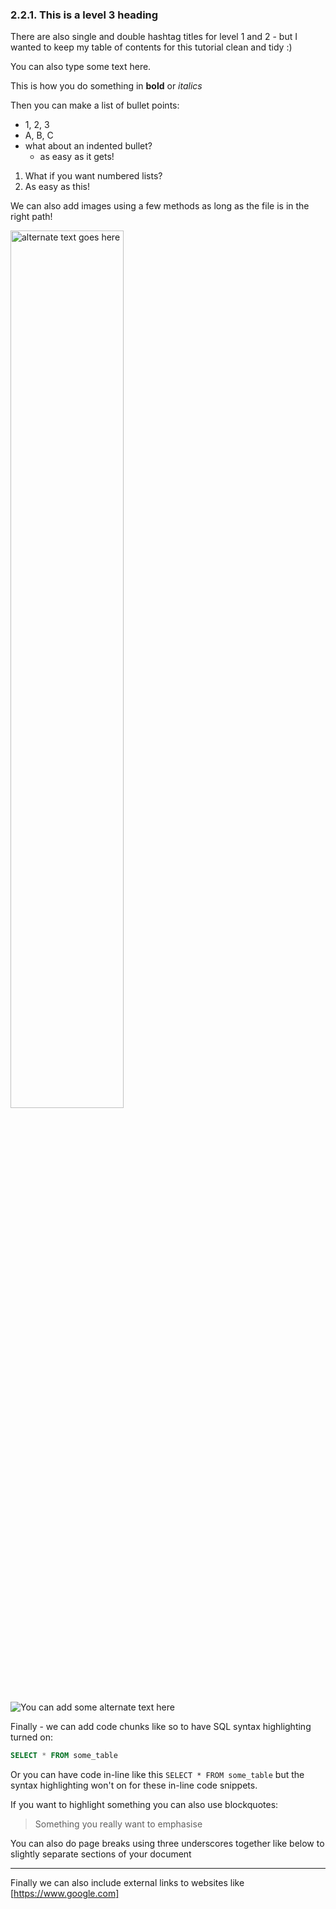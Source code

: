 ### 2.2.1. This is a level 3 heading

There are also single and double hashtag titles for level 1 and 2 - but I wanted to keep my table of contents for this tutorial clean and tidy :)

You can also type some text here.

This is how you do something in **bold** or _italics_

Then you can make a list of bullet points:

* 1, 2, 3
* A, B, C
* what about an indented bullet?
  + as easy as it gets!

1. What if you want numbered lists?
2. As easy as this!

We can also add images using a few methods as long as the file is in the right path!

<img alt="alternate text goes here" src=".\lets-do-this.jpg" width="60%" />

![You can add some alternate text here](.\doh.jpg)

Finally - we can add code chunks like so to have SQL syntax highlighting turned on:

```sql
SELECT * FROM some_table
```

Or you can have code in-line like this `SELECT * FROM some_table` but the syntax highlighting won't on for these in-line code snippets.

If you want to highlight something you can also use blockquotes:

> Something you really want to emphasise

You can also do page breaks using three underscores together like below to slightly separate sections of your document

---

Finally we can also include external links to websites like [https://www.google.com]